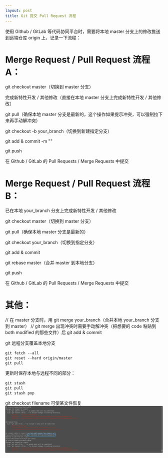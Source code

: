 ```yaml
---
layout: post
title: Git 提交 Pull Request 流程
---
```


使用 Github / GitLab 等代码协同平台时，需要将本地 master 分支上的修改推送到远端仓库 origin 上，记录一下流程：

# Merge Request / Pull Request 流程 A：
git checkout master（切换到 master 分支）

完成新特性开发 / 其他修改（直接在本地 master 分支上完成新特性开发 / 其他修改）

git pull（确保本地 master 分支是最新的，这个操作如果提示冲突，可以强制拉下来再手动解冲突）

git checkout -b your_branch（切换到新建指定分支）

git add & commit -m ""

git push

在 Github / GitLab 的 Pull Requests / Merge Requests 中提交

# Merge Request / Pull Request 流程 B：
已在本地 your_branch 分支上完成新特性开发 / 其他修改

git checkout master（切换到 master 分支）

git pull（确保本地 master 分支是最新的）

git checkout your_branch（切换到指定分支）

git add & commit

git rebase master（合并 master 到本地分支）

git push

在 Github / GitLab 的 Pull Requests / Merge Requests 中提交

# 其他：
// 在 master 分支时，用 git merge your_branch（合并本地 your_branch 分支到 master）
// git merge 出现冲突时需要手动解冲突（把想要的 code 粘贴到 both modified 的那些文件）后 git add & commit

git 远程分支覆盖本地分支
```shell
git fetch --all
git reset --hard origin/master
git pull
```
更新时保存本地与远程不同的部分：
```shell
git stash
git pull
git stash pop
```
git checkout filename 可使某文件恢复
​
![](https://raw.githubusercontent.com/FYJNEVERFOLLOWS/Picture-Bed/main/202208/image.png)

